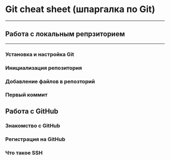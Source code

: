 # Git cheat sheet (шпаргалка по Git)
---
## Работа с локальным репрзиторием
---
### Установка и настройка Git

### Инициализация репозитория
### Добавление файлов в репозторий
### Первый коммит

## Работа с GitHub
### Знакомство с GitHub
### Регистрация на GitHub
### Что такое SSH

